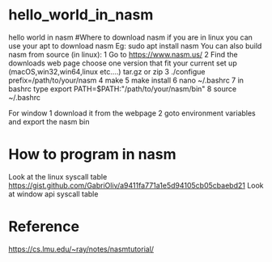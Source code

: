 # hello_world_in_nasm
hello world in nasm
#Where to download nasm
if you are in linux you can use your apt to download nasm
Eg: sudo apt install  nasm
You can also build nasm from source (in linux):
1 Go to https://www.nasm.us/
2 Find the downloads web page choose one version that fit your current set up (macOS,win32,win64,linux etc....) tar.gz or zip
3 ./configue prefix=/path/to/your/nasm
4 make
5 make install
6 nano ~/.bashrc 
7 in bashrc type export PATH=$PATH:"/path/to/your/nasm/bin"
8 source ~/.bashrc

For window
1 download it from the webpage
2 goto environment variables and export the nasm bin

# How to program in nasm
Look at the linux syscall table https://gist.github.com/GabriOliv/a9411fa771a1e5d94105cb05cbaebd21
Look at window api syscall table

# Reference
https://cs.lmu.edu/~ray/notes/nasmtutorial/
